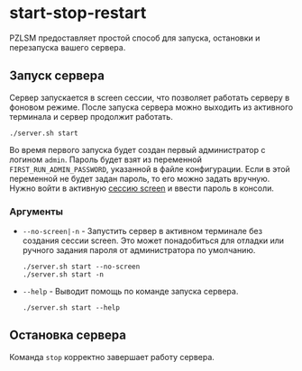# start-stop-restart
PZLSM предоставляет простой способ для запуска, остановки и перезапуска вашего сервера.

## Запуск сервера
Сервер запускается в screen сессии, что позволяет работать серверу в фоновом режиме. После запуска сервера можно выходить из активного терминала и сервер продолжит работать.

    ./server.sh start

Во время первого запуска будет создан первый администратор с логином `admin`. Пароль будет взят из переменной `FIRST_RUN_ADMIN_PASSWORD`, указанной в файле конфигурации. Если в этой переменной не будет задан пароль, то его можно задать вручную. Нужно войти в активную [сессию screen](console.md) и ввести пароль в консоли. 

### Аргументы

* `--no-screen|-n` - Запустить сервер в активном терминале без создания сессии screen. Это может понадобиться для отладки или ручного задания пароля от администратора по умолчанию.

      ./server.sh start --no-screen
      ./server.sh start -n

* `--help` - Выводит помощь по команде запуска сервера.

      ./server.sh start --help

## Остановка сервера
Команда `stop` корректно завершает работу сервера.
